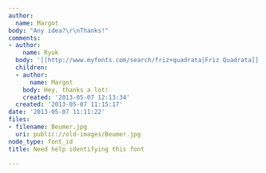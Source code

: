 ```yaml
---
author:
  name: Margot
body: "Any idea?\r\nThanks!"
comments:
- author:
    name: Ryuk
  body: '[[http://www.myfonts.com/search/friz+quadrata|Friz Quadrata]]'
  children:
  - author:
      name: Margot
    body: Hey, thanks a lot!
    created: '2013-05-07 12:13:34'
  created: '2013-05-07 11:15:17'
date: '2013-05-07 11:11:22'
files:
- filename: Beumer.jpg
  uri: public://old-images/Beumer.jpg
node_type: font_id
title: Need help identifying this font

---
```

